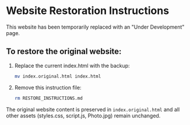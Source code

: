 # Website Restoration Instructions

This website has been temporarily replaced with an "Under Development" page.

## To restore the original website:

1. Replace the current index.html with the backup:
   ```bash
   mv index.original.html index.html
   ```

2. Remove this instruction file:
   ```bash
   rm RESTORE_INSTRUCTIONS.md
   ```

The original website content is preserved in `index.original.html` and all other assets (styles.css, script.js, Photo.jpg) remain unchanged.